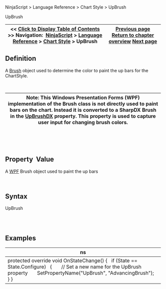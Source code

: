 ﻿


NinjaScript \> Language Reference \> Chart Style \> UpBrush






















UpBrush







| \<\< [Click to Display Table of Contents](upbrush.md) \>\> **Navigation:**     [NinjaScript](ninjascript.md) \> [Language Reference](language_reference_wip.md) \> [Chart Style](chart_style.md) \> UpBrush | [Previous page](transformbrush.md) [Return to chapter overview](chart_style.md) [Next page](upbrushdx.md) |
| --- | --- |











## Definition


A [Brush](https://msdn.microsoft.com/en-us/library/system.windows.media.brush(v=vs.110).aspx) object used to determine the color to paint the up bars for the ChartStyle.


 




| Note: This Windows Presentation Forms (WPF) implementation of the Brush class is not directly used to paint bars on the chart. Instead it is converted to a SharpDX Brush in the [UpBrushDX](upbrushdx.md) property. This property is used to capture user input for changing brush colors. |
| --- |



 


 


## Property  Value


A [WPF](https://msdn.microsoft.com/en-us/library/ms754130(v=vs.110).aspx) Brush object used to paint the up bars


 


## Syntax


UpBrush


## 


 


## Examples




| ns |
| --- |
| protected override void OnStateChange() {    if (State \=\= State.Configure)    {        // Set a new name for the UpBrush property        SetPropertyName("UpBrush", "AdvancingBrush");    } } |









